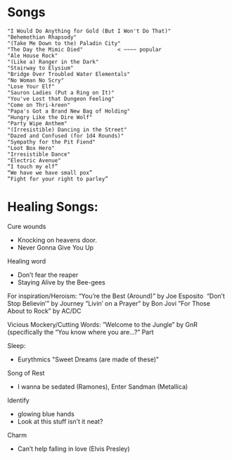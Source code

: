 # Songs 

```
"I Would Do Anything for Gold (But I Won't Do That)"
"Behemothian Rhapsody"
"(Take Me Down to the) Paladin City"
"The Day the Mimic Died"           < ~~~~ popular 
"Ale House Rock"
"(Like a) Ranger in the Dark"
"Stairway to Elysium"
"Bridge Over Troubled Water Elementals"
"No Woman No Scry"
"Lose Your Elf"
"Sauron Ladies (Put a Ring on It)"
"You've Lost that Dungeon Feeling"
"Come on Thri-kreen"
"Papa's Got a Brand New Bag of Holding"
"Hungry Like the Dire Wolf"
"Party Wipe Anthem"
"(Irresistible) Dancing in the Street"
"Dazed and Confused (for 1d4 Rounds)"
"Sympathy for the Pit Fiend"
"Loot Box Hero"
"Irresistible Dance"
"Electric Avenue"
“I touch my elf” 
“We have we have small pox” 
“Fight for your right to parley” 

```
#
# Healing Songs: 

Cure wounds
* Knocking on heavens door.   
* Never Gonna Give You Up

Healing word 
* Don’t fear the reaper 
* Staying Alive by the Bee-gees

For inspiration/Heroism:
“You’re the Best (Around)” by Joe Esposito 
“Don’t Stop Believin’” by Journey
”Livin’ on a Prayer” by Bon Jovi
”For Those About to Rock” by AC/DC


Vicious Mockery/Cutting Words:
”Welcome to the Jungle” by GnR (specifically the “You know where you are...?” Part 


Sleep: 
* Eurythmics "Sweet Dreams (are made of these)"

Song of Rest 
* I wanna be sedated (Ramones), Enter Sandman (Metallica)

Identify  
* glowing blue hands 
* Look at this stuff isn’t it neat? 

Charm 
* Can’t help falling in love (Elvis Presley)
